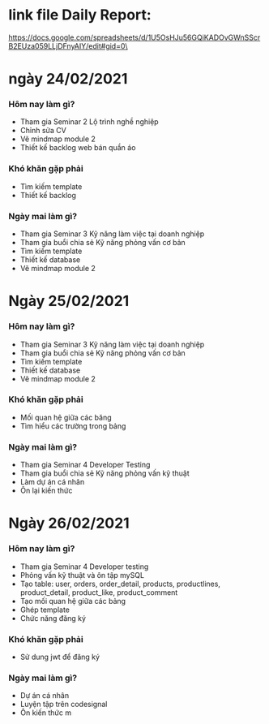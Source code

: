 # link file Daily Report:
https://docs.google.com/spreadsheets/d/1U5OsHJu56GQiKADOvGWnSScrB2EUza059LLjDFnyAIY/edit#gid=0\

# ngày 24/02/2021
### Hôm nay làm gì?
  + Tham gia Seminar 2 Lộ trình nghề nghiệp
  + Chỉnh sửa CV
  + Vẽ mindmap module 2
  + Thiết kế backlog web bán quần áo
### Khó khăn gặp phải
  + Tìm kiếm template
  + Thiết kế backlog
### Ngày mai làm gì?
  + Tham gia Seminar 3 Kỹ năng làm việc tại doanh nghiệp
  + Tham gia buổi chia sẻ Kỹ năng phỏng vấn cơ bản
  + Tìm kiếm template
  + Thiết kế database
  + Vẽ mindmap module 2 
# Ngày 25/02/2021
### Hôm nay làm gì?
  + Tham gia Seminar 3 Kỹ năng làm việc tại doanh nghiệp
  + Tham gia buổi chia sẻ Kỹ năng phỏng vấn cơ bản
  + Tìm kiếm template
  + Thiết kế database
  + Vẽ mindmap module 2 
### Khó khăn gặp phải
  + Mối quan hệ giữa các băng
  + Tìm hiểu các trường trong bảng
### Ngày mai làm gì?
  + Tham gia Seminar 4 Developer Testing
  + Tham gia buổi chia sẻ Kỹ năng phỏng vấn kỹ thuật
  + Làm dự án cá nhân
  + Ôn lại kiến thức
# Ngày 26/02/2021
### Hôm nay làm gì?
  + Tham gia Seminar 4 Developer testing
  + Phỏng vấn kỹ thuật và ôn tập mySQL
  + Tạo table: user, orders, order_detail, products, productlines, product_detail, product_like, product_comment
  + Tạo mối quan hệ giữa các bảng
  + Ghép template
  + Chức năng đăng ký
### Khó khăn gặp phải
  + Sử dung jwt để đăng ký
### Ngày mai làm gì?
  + Dự án cá nhân
  + Luyện tập trên codesignal
  + Ôn kiến thức m
